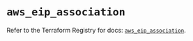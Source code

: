 # `aws_eip_association`

Refer to the Terraform Registry for docs: [`aws_eip_association`](https://registry.terraform.io/providers/hashicorp/aws/6.14.0/docs/resources/eip_association).
